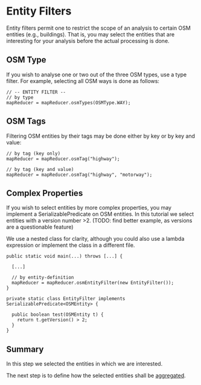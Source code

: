 # Entity Filters

Entity filters permit one to restrict the scope of an analysis
to certain OSM entities (e.g., buildings). That is, you may
select the entities that are interesting for your analysis
before the actual processing is done.


## OSM Type

If you wish to analyse one or two out of the three OSM types,
use a type filter. For example, selecting all OSM ways is done
as follows:

```
// -- ENTITY FILTER --
// by type
mapReducer = mapReducer.osmTypes(OSMType.WAY);
```


## OSM Tags

Filtering OSM entities by their tags may be done
either by key or by key and value:

```
// by tag (key only)
mapReducer = mapReducer.osmTag("highway");

// by tag (key and value)
mapReducer = mapReducer.osmTag("highway", "motorway");
```


## Complex Properties

If you wish to select entities by more complex properties, you may
implement a SerializablePredicate on OSM entities. In this tutorial
we select entities with a version number >2.
(TODO: find better example, as versions are a questionable feature)

We use a nested class for clarity, although you could also use
a lambda expression or implement the class in a different file.

```
public static void main(...) throws [...] {

  [...]

  // by entity-definition
  mapReducer = mapReducer.osmEntityFilter(new EntityFilter());
}

private static class EntityFilter implements SerializablePredicate<OSMEntity> {

  public boolean test(OSMEntity t) {
    return t.getVersion() > 2;
  }
}

```

## Summary

In this step we selected the entities in which we are interested.

The next step is to define how the selected entities shall be 
[aggregated](aggregation-settings.md).